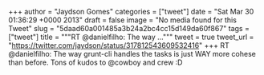
+++
author = "Jaydson Gomes"
categories = ["tweet"]
date = "Sat Mar 30 01:36:29 +0000 2013"
draft = false
image = "No media found for this Tweet"
slug = "5daad60a001485a3b24a2bc4cc15d149da60f867"
tags = ["tweet"]
title = """RT @danielfilho: The way ..."""
tweet = true
tweet_url = "https://twitter.com/jaydson/status/317812543609532416"
+++
RT @danielfilho: The way grunt-cli handles the tasks is just WAY more cohese than before. Tons of kudos to @cowboy and crew :D
